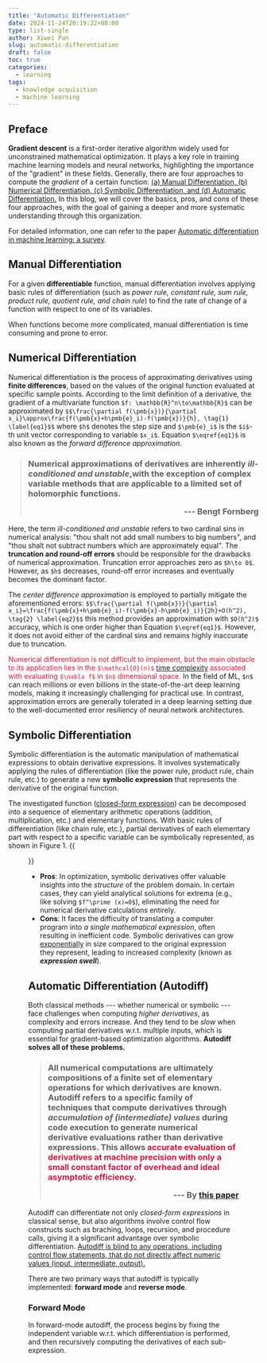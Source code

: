 ```yaml
---
title: "Automatic Differentiation"
date: 2024-11-24T20:19:22+08:00
type: list-single
author: Xiwei Pan
slug: automatic-differentiation
draft: false
toc: true
categories:
  - learning
tags:
  - knowledge acquisition
  - machine learning
---
```

## Preface
**Gradient descent** is a first-order iterative algorithm widely used for unconstrained mathematical optimization. It plays a key role in training machine learning models and neural networks, highlighting the importance of the "gradient" in these fields. Generally, there are four approaches to compute the *gradient* of a certain function: <u>(a) Manual Differentiation, (b) Numerical Differentiation, (c) Symbolic Differentiation, and (d) Automatic Differentiation.</u> In this blog, we will cover the basics, pros, and cons of these four approaches, with the goal of gaining a deeper and more systematic understanding through this organization.

For detailed information, one can refer to the paper [Automatic differentiation in machine learning: a survey](https://dl.acm.org/doi/pdf/10.5555/3122009.3242010).

## Manual Differentiation
For a given **differentiable** function, manual differentiation involves applying basic rules of differentiation (such as *power rule, constant rule, sum rule, product rule, quotient rule, and chain rule*) to find the rate of change of a function with respect to one of its variables.

When functions become more complicated, manual differentiation is time consuming and prone to error.

## Numerical Differentiation
Numerical differentiation is the process of approximating derivatives using **finite differences**, based on the values of the original function evaluated at specific sample points. According to the limit definition of a derivative, the gradient of a multivariate function `$f: \mathbb{R}^n\to\mathbb{R}$` can be approximated by
`$$\frac{\partial f(\pmb{x})}{\partial x_i}\approx\frac{f(\pmb{x}+h\pmb{e}_i)-f(\pmb{x})}{h}, \tag{1} \label{eq1}$$`
where `$h$` denotes the step size and `$\pmb{e}_i$` is the `$i$`-th unit vector corresponding to variable `$x_i$`. Equation `$\eqref{eq1}$` is also known as the *forward difference approximation*.

<blockquote><h3><p align="left">Numerical approximations of derivatives are inherently <i>ill-conditioned and unstable</i>,with the exception of complex variable methods that are applicable to a limited set of holomorphic functions.</p><p align="right">--- Bengt Fornberg</p></h3></blockquote>

Here, the term *ill-conditioned and unstable* refers to two cardinal sins in numerical analysis: "thou shalt not add small numbers to big numbers", and "thou shalt not subtract numbers which are approximately equal". The **truncation and round-off errors** should be responsible for the drawbacks of numerical approximation. Truncation error approaches zero as `$h\to 0$`. However, as `$h$` decreases, round-off error increases and eventually becomes the dominant factor.

The *center difference approximation* is employed to partially mitigate the aforementioned errors:
`$$\frac{\partial f(\pmb{x})}{\partial x_i}=\frac{f(\pmb{x}+h\pmb{e}_i)-f(\pmb{x}-h\pmb{e}_i)}{2h}+O(h^2), \tag{2} \label{eq2}$$`
this method provides an approximation with `$O(h^2)$` accuracy, which is one order higher than Equation `$\eqref{eq1}$`. However, it does not avoid either of the cardinal sins and remains highly inaccurate due to truncation.

<font color=Crimson>Numerical differentiation is not difficult to implement, but the main obstacle to its application lies in the `$\mathcal{O}(n)$` [time complexity](https://en.wikipedia.org/wiki/Time_complexity) associated with evaluating `$\nabla f$` in `$n$` dimensional space.</font> In the field of ML, `$n$` can reach millions or even billions in the state-of-the-art deep learning models, making it increasingly challenging for practical use. In contrast, approximation errors are generally tolerated in a deep learning setting due to the well-documented error resiliency of neural network architectures.

## Symbolic Differentiation
Symbolic differentiation is the automatic manipulation of mathematical expressions to obtain derivative expressions. It involves systematically applying the rules of differentiation (like the power rule, product rule, chain rule, etc.) to generate a new **symbolic expression** that represents the derivative of the original function.

The investigated function ([closed-form expression](https://en.wikipedia.org/wiki/Closed-form_expression)) can be decomposed into a sequence of elementary arithmetic operations (addition, multiplication, etc.) and elementary functions. With basic rules of differentiation (like chain rule, etc.), partial derivatives of each elementary part with respect to a specific variable can be symbolically represented, as shown in Figure 1.
{{<figure src="/figures/blogFigs/autodiff/symbolic_diff.png" caption="Figure 1: The process of symbolic differentiation of function f(x,y)=xy+6, this figure shows the partial derivative with respect to variable x." width="700">}}

- **Pros**: In optimization, symbolic derivatives offer valuable insights into the *structure* of the problem domain. In certain cases, they can yield analytical solutions for extrema (e.g., like solving `$f^\prime (x)=0$`), eliminating the need for numerical derivative calculations entirely.
- **Cons**: It faces the difficulty of translating a computer program into *a single mathematical expression*, often resulting in inefficient code. Symbolic derivatives can grow <u>exponentially</u> in size compared to the original expression they represent, leading to increased complexity (known as ***expression swell***).

## Automatic Differentiation (Autodiff)
Both classical methods --- whether numerical or symbolic --- face challenges when computing *higher derivatives*, as complexity and errors increase. And they tend to be *slow* when computing partial derivatives w.r.t. multiple inputs, which is essential for gradient-based optimization algorithms. **Autodiff solves all of these problems.**

<blockquote><h3><p align="left">All numerical computations are ultimately compositions of a finite set of elementary operations for which derivatives are known. Autodiff refers to a specific family of techniques that compute derivatives through <i>accumulation of (intermediate) values</i> during code execution to generate numerical derivative evaluations rather than derivative expressions. This allows <font color=Crimson>accurate evaluation of derivatives at machine precision with only a small constant factor of overhead and ideal asymptotic efficiency</font>.</p><p align="right">--- By <a href="https://dl.acm.org/doi/pdf/10.5555/3122009.3242010">this paper</a></p></h3></blockquote>

Autodiff can differentiate not only *closed-form expressions* in classical sense, but also algorithms involve control flow constructs such as braching, loops, recursion, and procedure calls, giving it a significant advantage over symbolic differentiation. <u>Autodiff is blind to any operations, including control flow statements, that do not directly affect numeric values (input, intermediate, output).</u>

There are two primary ways that autodiff is typically implemented: **forward mode** and **reverse mode**.

### Forward Mode
In forward-mode autodiff, the process begins by fixing the independent variable w.r.t. which differentiation is performed, and then recursively computing the derivatives of each sub-expression.